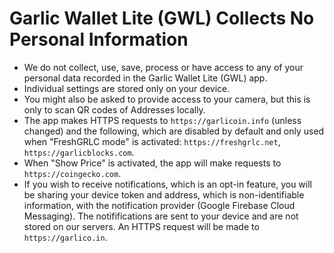 # Garlic Wallet Lite (GWL) Collects No Personal Information

- We do not collect, use, save, process or have access to any of your personal data recorded in the Garlic Wallet Lite (GWL) app.
- Individual settings are stored only on your device.
- You might also be asked to provide access to your camera, but this is only to scan QR codes of Addresses locally.
- The app makes HTTPS requests to `https://garlicoin.info` (unless changed) and the following, which are disabled by default and only used when "FreshGRLC mode" is activated: `https://freshgrlc.net`, `https://garlicblocks.com`. 
- When "Show Price" is activated, the app will make requests to `https://coingecko.com`. 
- If you wish to receive notifications, which is an opt-in feature, you will be sharing your device token and address, which is non-identifiable information, with the notification provider (Google Firebase Cloud Messaging). The notififications are sent to your device and are not stored on our servers. An HTTPS request will be made to `https://garlico.in`.
